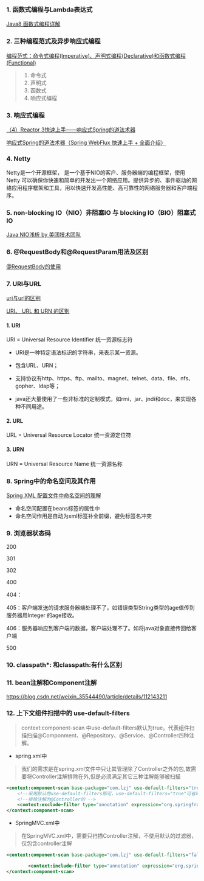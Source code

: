 ### 1. 函数式编程与Lambda表达式

[ Java8 函数式编程详解](https://www.cnblogs.com/Dorae/p/7769868.html)







### 2. 三种编程范式及异步响应式编程

[编程范式：命令式编程(Imperative)、声明式编程(Declarative)和函数式编程(Functional)](https://www.cnblogs.com/sirkevin/p/8283110.html)

> 1. 命令式
> 2. 声明式
> 3. 函数式
> 4. 响应式编程



### 3. 响应式编程

[（4）Reactor 3快速上手——响应式Spring的道法术器](https://blog.51cto.com/liukang/2090191)

[响应式Spring的道法术器（Spring WebFlux 快速上手 + 全面介绍）](https://blog.51cto.com/liukang/2090163)





### 4. Netty

Netty是一个开源框架， 是一个基于NIO的客户、服务器端的编程框架，使用Netty 可以确保你快速和简单的开发出一个网络应用。提供异步的、事件驱动的网络应用程序框架和工具，用以快速开发高性能、高可靠性的网络服务器和客户端程序。





### 5. non-blocking IO（NIO）非阻塞IO 与 blocking IO（BIO）阻塞式IO

[Java NIO浅析 by 美团技术团队](https://zhuanlan.zhihu.com/p/23488863)





### 6. @RequestBody和@RequestParam用法及区别

[@RequestBody的使用](https://blog.csdn.net/justry_deng/article/details/80972817)



### 7. URI与URL

[uri与url的区别](https://www.php.cn/div-tutorial-413616.html)

[URI、 URL 和 URN 的区别](https://www.jianshu.com/p/09ac6fc0f8cb)

#### 1. URI

URI = Universal Resource Identifier 统一资源标志符

- URI是一种特定语法标识的字符串，来表示某一资源。

- 包含URL、URN；

- 支持协议有http、https、ftp、mailto、magnet、telnet、data、file、nfs、gopher、ldap等；

- java还大量使用了一些非标准的定制模式，如rmi，jar、jndi和doc，来实现各种不同用途。



#### 2. URL

URL = Universal Resource Locator 统一资源定位符



#### 3. URN

URN = Universal Resource Name 统一资源名称



### 8. Spring中的命名空间及其作用

[Spring XML 配置文件中命名空间的理解](https://zhuanlan.zhihu.com/p/194263065)

- 命名空间配置在beans标签的属性中
- 命名空间作用是自动为xml标签补全前缀，避免标签名冲突



### 9. 浏览器状态码

200

301

302

400

404：

405：客户端发送的请求服务器端处理不了，如错误类型String类型的age值传到服务器用Integer 的age接收。

406：服务器响应到客户端的数据，客户端处理不了。如将java对象直接传回给客户端

500

### 10.  classpath*: 和classpath:有什么区别





### 11. bean注解和Component注解

https://blog.csdn.net/weixin_35544490/article/details/112143211



### 12. 上下文组件扫描中的 use-default-filters

>context:component-scan 中use-default-filters默认为true，代表组件扫描扫描@Componment、@Repository、@Service、@Controller四种注解。

- spring.xml中

> 我们的需求是在spring.xml文件中只让其管理除了Controller之外的包,故需要将Controller注解排除在外,但是必须满足其它三种注解能够被扫描

```xml
<context:component-scan base-package="com.lzj" use-default-filters="true">
	<!--采用默认的use-default-filters即可，use-default-filters="true"可省略-->
    <!--排除注解为@Controller的 -->
    <comtext:exclude-filter type="annotation" expression="org.springframework.stereotype.Controller"/>
</context:component-scan>
```

- SpringMVC.xml中

> 在SpringMVC.xml中，需要只扫描Controller注解，不使用默认的过滤器，仅包含controller注解

```xml
<context:component-scan base-package="com.lzj" use-default-filters="false">

        <context:include-filter type="annotation" expression="org.springframework.stereotype.Controller"/>
</context:component-scan>
```

